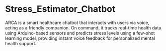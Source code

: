 # Stress_Estimator_Chatbot
ARCA is a smart healthcare chatbot that interacts with users via voice, acting as a friendly companion. On command, it tracks real-time health data using Arduino-based sensors and predicts stress levels using a few-shot learning model, providing instant voice feedback for personalized mental health support.
